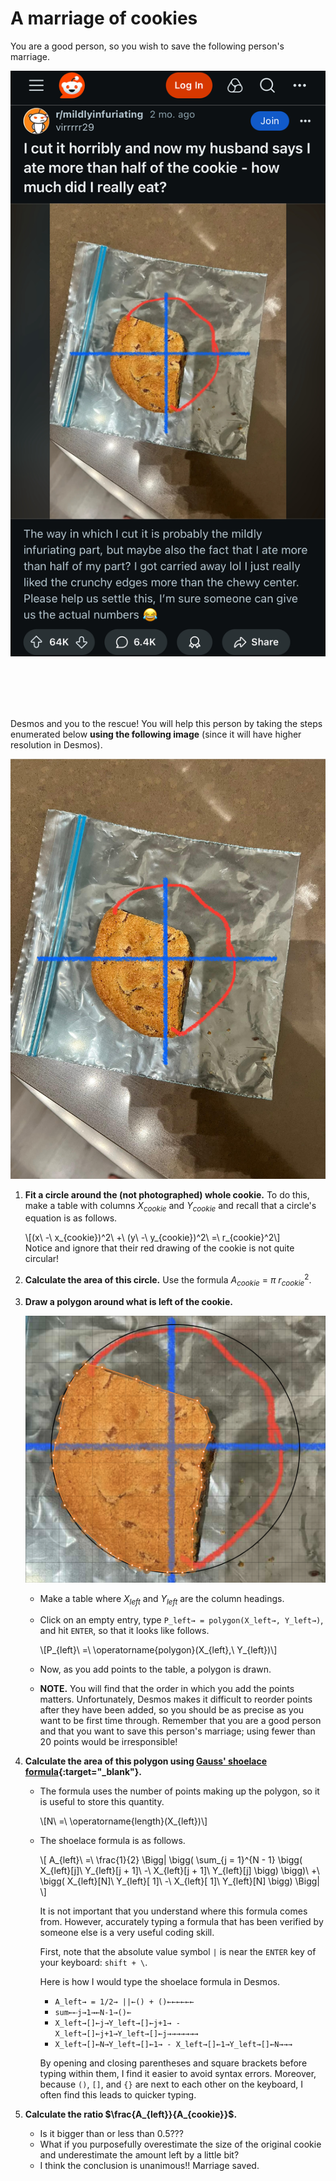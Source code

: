 # A marriage of cookies


You are a good person,
so you wish to save the following person's marriage.


![Reddit Post About A Cookie](./reddit-art/post.jpeg)


<br>
<br>
<br>
<br>


Desmos and you to the rescue!
You will help this person by taking the steps enumerated below
**using the following image** (since it will have higher resolution in Desmos).


![About Half A Cookie](./reddit-art/cookie.jpeg)


1. **Fit a circle around the (not photographed) whole cookie.**
   To do this, make a table with columns $X_{cookie}$ and $Y_{cookie}$
   and recall that a circle's equation is as follows.
   <div>
   	 \[(x\ -\ x_{cookie})^2\ +\ (y\ -\ y_{cookie})^2\ =\ r_{cookie}^2\]
   </div>
   Notice and ignore that their red drawing of the cookie is not quite circular!


2. **Calculate the area of this circle.**
   Use the formula $A_{cookie}\ =\ \pi\ r_{cookie}^2$.


3. **Draw a polygon around what is left of the cookie.**

   ![Cookie with an Enclosing Polygon](./desmos-screenshots/cookie.png)

   - Make a table where $X_{left}$ and $Y_{left}$ are the column headings.

   - Click on an empty entry,
     type `P_left→ = polygon(X_left→, Y_left→)`,
     and hit `ENTER`,
     so that it looks like follows.
     <div>
       \[P_{left}\ =\ \operatorname{polygon}(X_{left},\ Y_{left})\]
     </div>

   - Now, as you add points to the table, a polygon is drawn.

   - **NOTE.**
     You will find that the order in which you add the points matters.
     Unfortunately, Desmos makes it difficult to reorder points
     after they have been added, so you should be as precise as
     you want to be first time through. Remember that you are a
     good person and that you want to save this person's marriage;
     using fewer than 20 points would be irresponsible!


4. **Calculate the area of this polygon using
   [Gauss' shoelace formula](https://en.wikipedia.org/wiki/Shoelace_formula#Triangle_formula){:target="_blank"}.**

   - The formula uses the number of points making up the polygon, so it is useful to store this quantity.
     <div>\[N\ =\ \operatorname{length}(X_{left})\]</div>

   - The shoelace formula is as follows.
     <div>\[
       A_{left}\ =\ \frac{1}{2} \Bigg|
                                       \bigg( \sum_{j = 1}^{N - 1} \bigg( X_{left}[j]\ Y_{left}[j + 1]\ -\ X_{left}[j + 1]\ Y_{left}[j] \bigg) \bigg)\ 
                                    +\ \bigg(                             X_{left}[N]\ Y_{left}[    1]\ -\ X_{left}[    1]\ Y_{left}[N]        \bigg)
                                \Bigg|
     \]</div>

     It is not important that you understand where this formula comes from.
     However, accurately typing a formula that has been verified by someone else
     is a very useful coding skill.

     First, note that
     the absolute value symbol `|` is
     near the `ENTER` key of your keyboard: `shift + \`.

     Here is how I would type the shoelace formula in Desmos.
     - `A_left→ = 1/2→ ||←() + ()←←←←←←`
     - `sum←⇠j→1→←N-1→()←`
     - `X_left→[]←j→Y_left→[]←j+1→ - X_left→[]←j+1→Y_left→[]←j→→→→→→→`
     - `X_left→[]←N→Y_left→[]←1→ - X_left→[]←1→Y_left→[]←N→→→`

     By opening and closing parentheses and square brackets
     before typing within them, I find it easier to avoid syntax errors.
     Moreover, because `()`, `[]`, and `{}` are next to each other
     on the keyboard, I often find this leads to quicker typing.


5. **Calculate the ratio $\frac{A_{left}}{A_{cookie}}$.**

   - Is it bigger than or less than $0.5$???
   - What if you purposefully
     overestimate the size of the original cookie
     and underestimate the amount left by a little bit?
   - I think the conclusion is unanimous!! Marriage saved.

